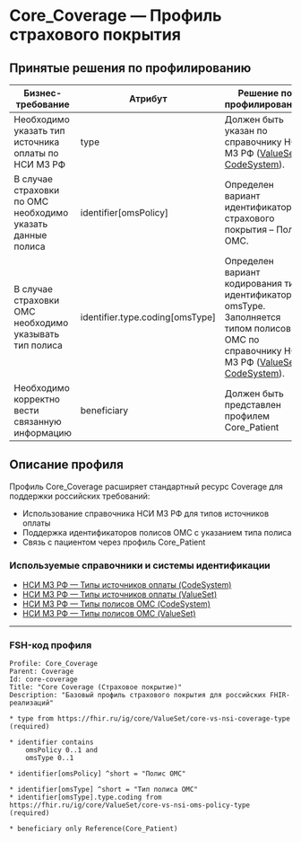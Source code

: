 # Core_Coverage — Профиль страхового покрытия

## Принятые решения по профилированию

| Бизнес-требование | Атрибут | Решение по профилированию |
|-------------------|---------|---------------------------|
| Необходимо указать тип источника оплаты по НСИ МЗ РФ | type | Должен быть указан по справочнику НСИ МЗ РФ ([ValueSet](https://fhir.ru/ig/core/ValueSet/core-vs-nsi-coverage-type), [CodeSystem](https://fhir.ru/ig/core/CodeSystem/core-cs-nsi-coverage-type)). |
| В случае страховки по ОМС необходимо указать данные полиса | identifier[omsPolicy] | Определен вариант идентификатора страхового покрытия – Полис ОМС. |
| В случае страховки ОМС необходимо указывать тип полиса | identifier.type.coding[omsType] | Определен вариант кодирования типа идентификатора – omsType. Заполняется типом полисов ОМС по справочнику НСИ МЗ РФ ([ValueSet](https://fhir.ru/ig/core/ValueSet/core-vs-nsi-oms-policy-type), [CodeSystem](https://fhir.ru/ig/core/CodeSystem/core-cs-nsi-oms-policy-type)). |
| Необходимо корректно вести связанную информацию | beneficiary | Должен быть представлен профилем Core_Patient |

## Описание профиля

Профиль Core_Coverage расширяет стандартный ресурс Coverage для поддержки российских требований:
- Использование справочника НСИ МЗ РФ для типов источников оплаты
- Поддержка идентификаторов полисов ОМС с указанием типа полиса
- Связь с пациентом через профиль Core_Patient

### Используемые справочники и системы идентификации
- [НСИ МЗ РФ — Типы источников оплаты (CodeSystem)](https://fhir.ru/ig/core/CodeSystem/core-cs-nsi-coverage-type)
- [НСИ МЗ РФ — Типы источников оплаты (ValueSet)](https://fhir.ru/ig/core/ValueSet/core-vs-nsi-coverage-type)
- [НСИ МЗ РФ — Типы полисов ОМС (CodeSystem)](https://fhir.ru/ig/core/CodeSystem/core-cs-nsi-oms-policy-type)
- [НСИ МЗ РФ — Типы полисов ОМС (ValueSet)](https://fhir.ru/ig/core/ValueSet/core-vs-nsi-oms-policy-type)

---

### FSH-код профиля

```fsh
Profile: Core_Coverage
Parent: Coverage
Id: core-coverage
Title: "Core Coverage (Страховое покрытие)"
Description: "Базовый профиль страхового покрытия для российских FHIR-реализаций"

* type from https://fhir.ru/ig/core/ValueSet/core-vs-nsi-coverage-type (required)

* identifier contains
    omsPolicy 0..1 and
    omsType 0..1

* identifier[omsPolicy] ^short = "Полис ОМС"

* identifier[omsType] ^short = "Тип полиса ОМС"
* identifier[omsType].type.coding from https://fhir.ru/ig/core/ValueSet/core-vs-nsi-oms-policy-type (required)

* beneficiary only Reference(Core_Patient)
``` 